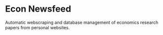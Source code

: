 # Econ Newsfeed

Automatic webscraping and database management of economics research papers from personal websites.